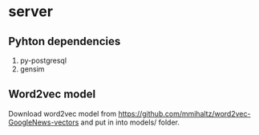 # server

## Pyhton dependencies

1. py-postgresql 
1. gensim

## Word2vec model

Download word2vec model from https://github.com/mmihaltz/word2vec-GoogleNews-vectors and put in into models/ folder.
